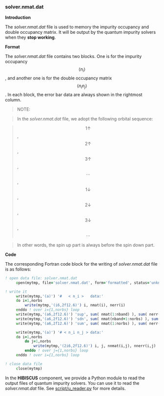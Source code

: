 ### solver.nmat.dat

**Introduction**

The *solver.nmat.dat* file is used to memory the impurity occupancy and double occupancy matrix. It will be output by the quantum impurity solvers when they **stop working**.

**Format**

The *solver.nmat.dat* file contains two blocks. One is for the impurity occupancy $$\langle n_i\rangle$$, and another one is for the double occupancy matrix $$\langle n_i n_j\rangle$$. In each block, the error bar data are always shown in the rightmost column.

> NOTE:

> In the *solver.nmat.dat* file, we adopt the following orbital sequence:

> $$1\uparrow$$, $$2\uparrow$$, $$3\uparrow$$, $$\cdots$$, $$1\downarrow$$, $$2\downarrow$$, $$3\downarrow$$, $$\cdots$$

> In other words, the spin up part is always before the spin down part.

**Code**

The corresponding Fortran code block for the writing of *solver.nmat.dat* file is as follows:

```fortran
! open data file: solver.nmat.dat
     open(mytmp, file='solver.nmat.dat', form='formatted', status='unknown')

! write it
     write(mytmp,'(a)') '#   < n_i >   data:'
     do i=1,norbs
         write(mytmp,'(i6,2f12.6)') i, nmat(i), nerr(i)
     enddo ! over i={1,norbs} loop
     write(mytmp,'(a6,2f12.6)') 'sup', sum( nmat(1:nband) ), sum( nerr(1:nband) )
     write(mytmp,'(a6,2f12.6)') 'sdn', sum( nmat(nband+1:norbs) ), sum( nerr(nband+1:norbs) )
     write(mytmp,'(a6,2f12.6)') 'sum', sum( nmat(1:norbs) ), sum( nerr(1:norbs) )

     write(mytmp,'(a)') '# < n_i n_j > data:'
     do i=1,norbs
         do j=1,norbs
             write(mytmp,'(2i6,2f12.6)') i, j, nnmat(i,j), nnerr(i,j)
         enddo ! over j={1,norbs} loop
     enddo ! over i={1,norbs} loop

! close data file
     close(mytmp)
```

In the **HIBISCUS** component, we provide a Python module to read the output files of quantum impurity solvers. You can use it to read the *solver.nmat.dat* file. See [script/u_reader.py](../ch07/reader.md) for more details.